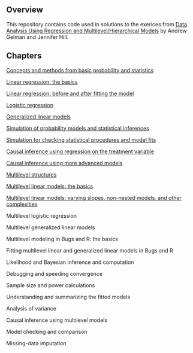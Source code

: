 
<!-- README.md is generated from README.Rmd. Please edit that file -->

## Overview

This repository contains code used in solutions to the exerices from
[Data Analysis Using Regression and Multilevel/Hierarchical
Models](http://www.stat.columbia.edu/~gelman/arm/) by Andrew Gelman and
Jennifer Hill.

## Chapters

[Concepts and methods from basic probability and
statistics](https://github.com/johnson-shuffle/solutions/tree/master/arm/ch02)

[Linear regression: the
basics](https://github.com/johnson-shuffle/solutions/tree/master/arm/ch03)

[Linear regression: before and after fitting the
model](https://github.com/johnson-shuffle/solutions/tree/master/arm/ch04)

[Logistic
regression](https://github.com/johnson-shuffle/solutions/tree/master/arm/ch05)

[Generalized linear
models](https://github.com/johnson-shuffle/solutions/tree/master/arm/ch06)

[Simulation of probability models and statistical
inferences](https://github.com/johnson-shuffle/solutions/tree/master/arm/ch07)

[Simulation for checking statistical procedures and model
fits](https://github.com/johnson-shuffle/solutions/tree/master/arm/ch08)

[Causal inference using regression on the treatment
variable](https://github.com/johnson-shuffle/solutions/tree/master/arm/ch09)

[Causal inference using more advanced
models](https://github.com/johnson-shuffle/solutions/tree/master/arm/ch10)

[Multilevel
structures](https://github.com/johnson-shuffle/solutions/tree/master/arm/ch11)

[Multilevel linear models: the
basics](https://github.com/johnson-shuffle/solutions/tree/master/arm/ch12)

[Multilevel linear models: varying slopes, non-nested models, and other
complexities](https://github.com/johnson-shuffle/solutions/tree/master/arm/ch13)

Multilevel logistic regression

Multilevel generalized linear models

Multilevel modeling in Bugs and R: the basics

Fitting multilevel linear and generalized linear models in Bugs and R

Likelihood and Bayesian inference and computation

Debugging and speeding convergence

Sample size and power calculations

Understanding and summarizing the fitted models

Analysis of variance

Causal inference using multilevel models

Model checking and comparison

Missing-data imputation
